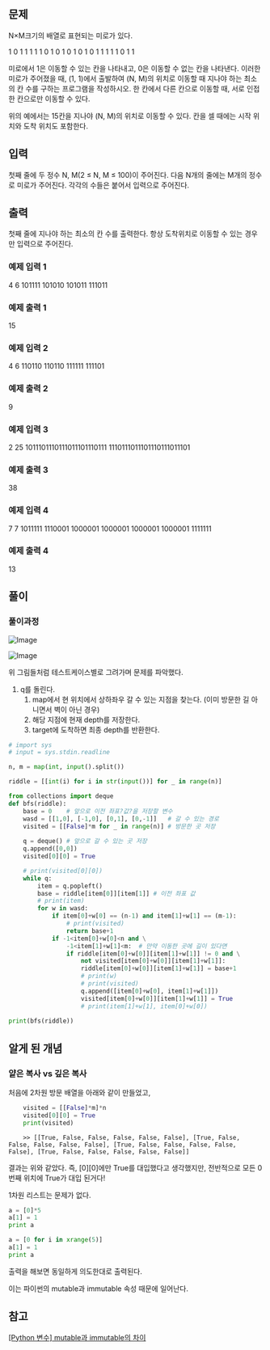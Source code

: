 ## 문제
N×M크기의 배열로 표현되는 미로가 있다.

1	0	1	1	1	1
1	0	1	0	1	0
1	0	1	0	1	1
1	1	1	0	1	1

미로에서 1은 이동할 수 있는 칸을 나타내고, 0은 이동할 수 없는 칸을 나타낸다. 이러한 미로가 주어졌을 때, (1, 1)에서 출발하여 (N, M)의 위치로 이동할 때 지나야 하는 최소의 칸 수를 구하는 프로그램을 작성하시오. 한 칸에서 다른 칸으로 이동할 때, 서로 인접한 칸으로만 이동할 수 있다.

위의 예에서는 15칸을 지나야 (N, M)의 위치로 이동할 수 있다. 칸을 셀 때에는 시작 위치와 도착 위치도 포함한다.

## 입력
첫째 줄에 두 정수 N, M(2 ≤ N, M ≤ 100)이 주어진다. 다음 N개의 줄에는 M개의 정수로 미로가 주어진다. 각각의 수들은 붙어서 입력으로 주어진다.

## 출력
첫째 줄에 지나야 하는 최소의 칸 수를 출력한다. 항상 도착위치로 이동할 수 있는 경우만 입력으로 주어진다.

### 예제 입력 1 
4 6
101111
101010
101011
111011
### 예제 출력 1 
15
### 예제 입력 2 
4 6
110110
110110
111111
111101
### 예제 출력 2 
9
### 예제 입력 3 
2 25
1011101110111011101110111
1110111011101110111011101
### 예제 출력 3 
38
### 예제 입력 4 
7 7
1011111
1110001
1000001
1000001
1000001
1000001
1111111
### 예제 출력 4 
13

## 풀이
### 풀이과정

![Image](https://i.imgur.com/1mp1rHX.png)

![Image](https://i.imgur.com/FzvcFJ0.png)

위 그림들처럼 테스트케이스별로 그려가며 문제를 파악했다. 

1. q를 돌린다.
   1. map에서 현 위치에서 상하좌우 갈 수 있는 지점을 찾는다. (이미 방문한 길 아니면서 벽이 아닌 경우)
   2. 해당 지점에 현재 depth를 저장한다.
   3. target에 도착하면 최종 depth를 반환한다.

```python
# import sys
# input = sys.stdin.readline

n, m = map(int, input().split())

riddle = [[int(i) for i in str(input())] for _ in range(n)]

from collections import deque
def bfs(riddle):
    base = 0    # 앞으로 이전 좌표?값?을 저장할 변수
    wasd = [[1,0], [-1,0], [0,1], [0,-1]]   # 갈 수 있는 경로
    visited = [[False]*m for _ in range(n)] # 방문한 곳 저장
    
    q = deque() # 앞으로 갈 수 있는 곳 저장
    q.append([0,0])
    visited[0][0] = True

    # print(visited[0][0])
    while q:
        item = q.popleft()
        base = riddle[item[0]][item[1]] # 이전 좌표 값
        # print(item)
        for w in wasd:
            if item[0]+w[0] == (n-1) and item[1]+w[1] == (m-1):
                # print(visited)
                return base+1
            if -1<item[0]+w[0]<n and \
                -1<item[1]+w[1]<m:  # 만약 이동한 곳에 길이 있다면
                if riddle[item[0]+w[0]][item[1]+w[1]] != 0 and \
                    not visited[item[0]+w[0]][item[1]+w[1]]:
                    riddle[item[0]+w[0]][item[1]+w[1]] = base+1
                    # print(w) 
                    # print(visited)
                    q.append([item[0]+w[0], item[1]+w[1]])
                    visited[item[0]+w[0]][item[1]+w[1]] = True
                    # print(item[1]+w[1], item[0]+w[0])
        
print(bfs(riddle))
```

## 알게 된 개념
### 얕은 복사 vs 깊은 복사
처음에 2차원 방문 배열을 아래와 같이 만들었고,

```python
    visited = [[False]*m]*n
    visited[0][0] = True
    print(visited)
```

```
    >> [[True, False, False, False, False, False], [True, False, False, False, False, False], [True, False, False, False, False, False], [True, False, False, False, False, False]]
```

결과는 위와 같았다.
즉, [0][0]에만 True를 대입했다고 생각했지만, 전반적으로 모든 0번째 위치에 True가 대입 된거다!

1차원 리스트는 문제가 없다.

```python
a = [0]*5
a[1] = 1
print a

a = [0 for i in xrange(5)]
a[1] = 1
print a
```

출력을 해보면 동일하게 의도한대로 출력된다. 

이는 파이썬의 mutable과 immutable 속성 때문에 일어난다.

## 참고
[[Python 변수] mutable과 immutable의 차이
](https://ledgku.tistory.com/54)